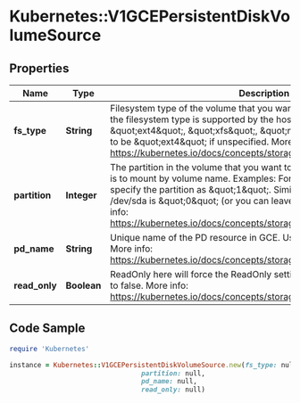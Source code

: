 # Kubernetes::V1GCEPersistentDiskVolumeSource

## Properties

Name | Type | Description | Notes
------------ | ------------- | ------------- | -------------
**fs_type** | **String** | Filesystem type of the volume that you want to mount. Tip: Ensure that the filesystem type is supported by the host operating system. Examples: \&quot;ext4\&quot;, \&quot;xfs\&quot;, \&quot;ntfs\&quot;. Implicitly inferred to be \&quot;ext4\&quot; if unspecified. More info: https://kubernetes.io/docs/concepts/storage/volumes#gcepersistentdisk | [optional] 
**partition** | **Integer** | The partition in the volume that you want to mount. If omitted, the default is to mount by volume name. Examples: For volume /dev/sda1, you specify the partition as \&quot;1\&quot;. Similarly, the volume partition for /dev/sda is \&quot;0\&quot; (or you can leave the property empty). More info: https://kubernetes.io/docs/concepts/storage/volumes#gcepersistentdisk | [optional] 
**pd_name** | **String** | Unique name of the PD resource in GCE. Used to identify the disk in GCE. More info: https://kubernetes.io/docs/concepts/storage/volumes#gcepersistentdisk | 
**read_only** | **Boolean** | ReadOnly here will force the ReadOnly setting in VolumeMounts. Defaults to false. More info: https://kubernetes.io/docs/concepts/storage/volumes#gcepersistentdisk | [optional] 

## Code Sample

```ruby
require 'Kubernetes'

instance = Kubernetes::V1GCEPersistentDiskVolumeSource.new(fs_type: null,
                                 partition: null,
                                 pd_name: null,
                                 read_only: null)
```


